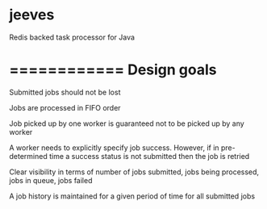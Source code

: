 # jeeves
Redis backed task processor for Java

============
Design goals
============

Submitted jobs should not be lost

Jobs are processed in FIFO order

Job picked up by one worker is guaranteed not to be picked up by any worker

A worker needs to explicitly specify job success. However, if in pre-determined time a success status is not submitted then the job is retried

Clear visibility in terms of number of jobs submitted, jobs being processed, jobs in queue, jobs failed

A job history is maintained for a given period of time for all submitted jobs
